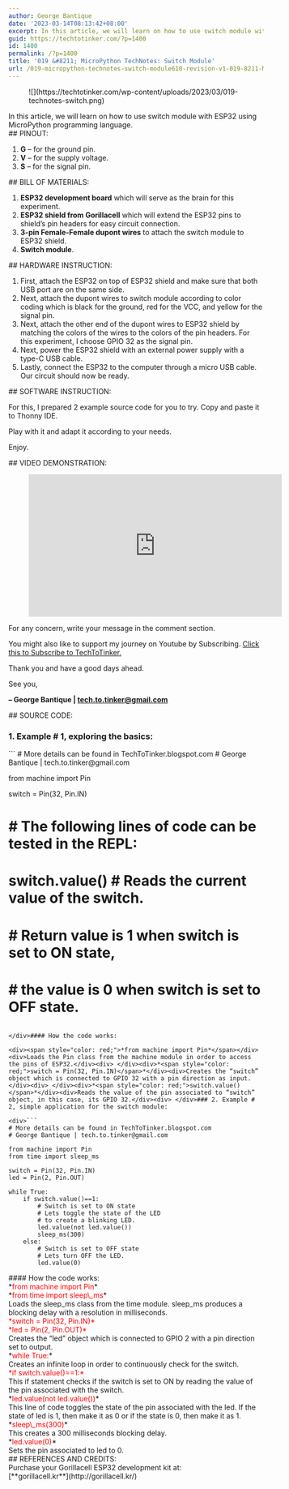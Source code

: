 ```yaml
---
author: George Bantique
date: '2023-03-14T08:13:42+08:00'
excerpt: In this article, we will learn on how to use switch module with ESP32 using MicroPython programming language.
guid: https://techtotinker.com/?p=1400
id: 1400
permalink: /?p=1400
title: '019 &#8211; MicroPython TechNotes: Switch Module'
url: /019-micropython-technotes-switch-module610-revision-v1-019-8211-MicroPython-TechNotes-Switch-Module
---
```



<figure class="wp-block-image size-full">![](https://techtotinker.com/wp-content/uploads/2023/03/019-technotes-switch.png)</figure>In this article, we will learn on how to use switch module with ESP32 using MicroPython programming language.

<div> </div>## PINOUT:

1. **G** – for the ground pin.
2. **V** – for the supply voltage.
3. **S** – for the signal pin.

<div> </div>## BILL OF MATERIALS:

1. **ESP32 development board** which will serve as the brain for this experiment.
2. **ESP32 shield from Gorillacell** which will extend the ESP32 pins to shield’s pin headers for easy circuit connection.
3. **3-pin Female-Female dupont wires** to attach the switch module to ESP32 shield.
4. **Switch module**.

<div> </div>## HARDWARE INSTRUCTION:

1. First, attach the ESP32 on top of ESP32 shield and make sure that both USB port are on the same side.
2. Next, attach the dupont wires to switch module according to color coding which is black for the ground, red for the VCC, and yellow for the signal pin.
3. Next, attach the other end of the dupont wires to ESP32 shield by matching the colors of the wires to the colors of the pin headers. For this experiment, I choose GPIO 32 as the signal pin.
4. Next, power the ESP32 shield with an external power supply with a type-C USB cable.
5. Lastly, connect the ESP32 to the computer through a micro USB cable. Our circuit should now be ready.

<div> </div>## SOFTWARE INSTRUCTION:

For this, I prepared 2 example source code for you to try. Copy and paste it to Thonny IDE.

Play with it and adapt it according to your needs.

Enjoy.

<div> </div>## VIDEO DEMONSTRATION:

<figure class="wp-block-embed is-type-video is-provider-youtube wp-block-embed-youtube wp-embed-aspect-16-9 wp-has-aspect-ratio"><div class="wp-block-embed__wrapper"><iframe allow="accelerometer; autoplay; clipboard-write; encrypted-media; gyroscope; picture-in-picture; web-share" allowfullscreen="" frameborder="0" height="281" loading="lazy" src="https://www.youtube.com/embed/XZqDXWd_W8Q?feature=oembed" title="019 - MicroPython TechNotes: Switch" width="500"></iframe></div></figure><div> </div>For any concern, write your message in the comment section.

You might also like to support my journey on Youtube by Subscribing. [Click this to Subscribe to TechToTinker.](https://www.youtube.com/c/TechToTinker?sub_confirmation=1)

Thank you and have a good days ahead.

See you,

**– George Bantique | tech.to.tinker@gmail.com**

<div> </div>## SOURCE CODE:

### 1. Example # 1, exploring the basics:

<div>```
# More details can be found in TechToTinker.blogspot.com 
# George Bantique | tech.to.tinker@gmail.com

from machine import Pin

switch = Pin(32, Pin.IN)

# # The following lines of code can be tested in the REPL:
# switch.value() # Reads the current value of the switch.
# # Return value is 1 when switch is set to ON state,
# # the value is 0 when switch is set to OFF state.

```

</div>#### How the code works:

<div><span style="color: red;">*from machine import Pin*</span></div><div>Loads the Pin class from the machine module in order to access the pins of ESP32.</div><div> </div><div>*<span style="color: red;">switch = Pin(32, Pin.IN)</span>*</div><div>Creates the “switch” object which is connected to GPIO 32 with a pin direction as input.</div><div> </div><div>*<span style="color: red;">switch.value()</span>*</div><div>Reads the value of the pin associated to “switch” object, in this case, its GPIO 32.</div><div> </div>### 2. Example # 2, simple application for the switch module:

<div>```
# More details can be found in TechToTinker.blogspot.com 
# George Bantique | tech.to.tinker@gmail.com

from machine import Pin
from time import sleep_ms

switch = Pin(32, Pin.IN)
led = Pin(2, Pin.OUT)

while True:
    if switch.value()==1:
        # Switch is set to ON state
        # Lets toggle the state of the LED
        # to create a blinking LED.
        led.value(not led.value())
        sleep_ms(300)
    else:
        # Switch is set to OFF state
        # Lets turn OFF the LED.
        led.value(0)

```

</div><div> </div>#### How the code works:

<div>*<span style="color: red;">from machine import Pin</span>*</div><div>*<span style="color: red;">from time import sleep\_ms</span>*</div><div>Loads the sleep_ms class from the time module. sleep_ms produces a blocking delay with a resolution in milliseconds.</div><div> </div><div><span style="color: red;">*switch = Pin(32, Pin.IN)*</span></div><div><span style="color: red;">*led = Pin(2, Pin.OUT)*</span></div><div>Creates the “led” object which is connected to GPIO 2 with a pin direction set to output.</div><div> </div><div>*<span style="color: red;">while True:</span>*</div><div>Creates an infinite loop in order to continuously check for the switch.</div><div> </div><div><span style="color: red;">*if switch.value()==1:*</span></div><div>This if statement checks if the switch is set to ON by reading the value of the pin associated with the switch.</div><div> </div><div>*<span style="color: red;">led.value(not led.value())</span>*</div><div>This line of code toggles the state of the pin associated with the led. If the state of led is 1, then make it as 0 or if the state is 0, then make it as 1.</div><div> </div><div>*<span style="color: red;">sleep\_ms(300)</span>*</div><div>This creates a 300 milliseconds blocking delay.</div><div> </div><div>*<span style="color: red;">led.value(0)</span>*</div><div>Sets the pin associated to led to 0.</div><div> </div>## REFERENCES AND CREDITS:

<div>Purchase your Gorillacell ESP32 development kit at:</div><div>[**gorillacell.kr**](http://gorillacell.kr/)</div>